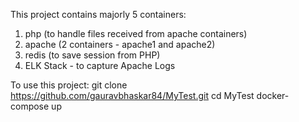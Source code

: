 This project contains majorly 5 containers:

1. php (to handle files received from apache containers)
2. apache (2 containers - apache1 and apache2)
3. redis (to save session from PHP)
4. ELK Stack - to capture Apache Logs

To use this project:
git clone https://github.com/gauravbhaskar84/MyTest.git
cd MyTest
docker-compose up


